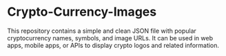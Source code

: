 # Crypto-Currency-Images
This repository contains a simple and clean JSON file with popular cryptocurrency names, symbols, and image URLs.   It can be used in web apps, mobile apps, or APIs to display crypto logos and related information.

